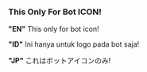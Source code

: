 ### This Only For Bot ICON!
**"EN"**
This only for bot icon!

**"ID"**
Ini hanya untuk logo pada bot saja!

**"JP"**
これはボットアイコンのみ!

<br />
